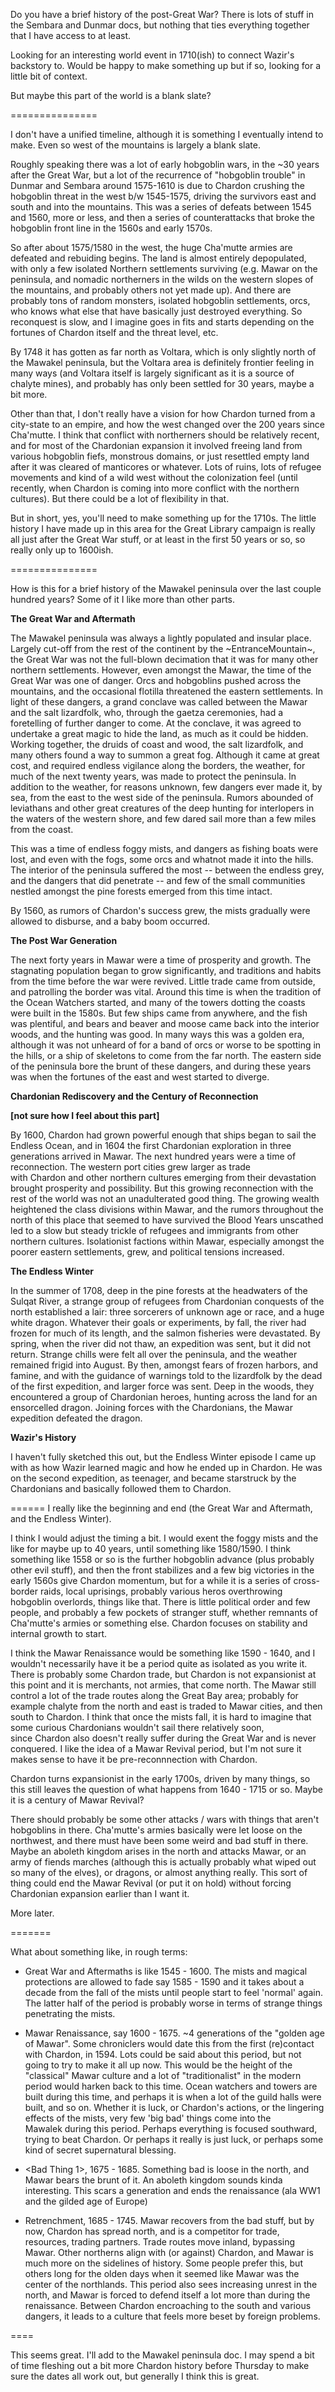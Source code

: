 Do you have a brief history of the post-Great War? There is lots of stuff in the Sembara and Dunmar docs, but nothing that ties everything together that I have access to at least.

  

Looking for an interesting world event in 1710(ish) to connect Wazir's backstory to. Would be happy to make something up but if so, looking for a little bit of context.

  

But maybe this part of the world is a blank slate?

===============

I don't have a unified timeline, although it is something I eventually intend to make. Even so west of the mountains is largely a blank slate. 

  

Roughly speaking there was a lot of early hobgoblin wars, in the ~30 years after the Great War, but a lot of the recurrence of "hobgoblin trouble" in Dunmar and Sembara around 1575-1610 is due to Chardon crushing the hobgoblin threat in the west b/w 1545-1575, driving the survivors east and south and into the mountains. This was a series of defeats between 1545 and 1560, more or less, and then a series of counterattacks that broke the hobgoblin front line in the 1560s and early 1570s. 

  

So after about 1575/1580 in the west, the huge Cha'mutte armies are defeated and rebuiding begins. The land is almost entirely depopulated, with only a few isolated Northern settlements surviving (e.g. Mawar on the peninsula, and nomadic northerners in the wilds on the western slopes of the mountains, and probably others not yet made up). And there are probably tons of random monsters, isolated hobgoblin settlements, orcs, who knows what else that have basically just destroyed everything. So reconquest is slow, and I imagine goes in fits and starts depending on the fortunes of Chardon itself and the threat level, etc. 

  

By 1748 it has gotten as far north as Voltara, which is only slightly north of the Mawakel peninsula, but the Voltara area is definitely frontier feeling in many ways (and Voltara itself is largely significant as it is a source of chalyte mines), and probably has only been settled for 30 years, maybe a bit more. 

  

Other than that, I don't really have a vision for how Chardon turned from a city-state to an empire, and how the west changed over the 200 years since Cha'mutte. I think that conflict with northerners should be relatively recent, and for most of the Chardonian expansion it involved freeing land from various hobgoblin fiefs, monstrous domains, or just resettled empty land after it was cleared of manticores or whatever. Lots of ruins, lots of refugee movements and kind of a wild west without the colonization feel (until recently, when Chardon is coming into more conflict with the northern cultures). But there could be a lot of flexibility in that. 

  

But in short, yes, you'll need to make something up for the 1710s. The little history I have made up in this area for the Great Library campaign is really all just after the Great War stuff, or at least in the first 50 years or so, so really only up to 1600ish.


===============

How is this for a brief history of the Mawakel peninsula over the last couple hundred years? Some of it I like more than other parts.

  

**The Great War and Aftermath**

The Mawakel peninsula was always a lightly populated and insular place. Largely cut-off from the rest of the continent by the ~EntranceMountain~, the Great War was not the full-blown decimation that it was for many other northern settlements. However, even amongst the Mawar, the time of the Great War was one of danger. Orcs and hobgoblins pushed across the mountains, and the occasional flotilla threatened the eastern settlements. In light of these dangers, a grand conclave was called between the Mawar and the salt lizardfolk, who, through the gaetza ceremonies, had a foretelling of further danger to come. At the conclave, it was agreed to undertake a great magic to hide the land, as much as it could be hidden. Working together, the druids of coast and wood, the salt lizardfolk, and many others found a way to summon a great fog. Although it came at great cost, and required endless vigilance along the borders, the weather, for much of the next twenty years, was made to protect the peninsula. In addition to the weather, for reasons unknown, few dangers ever made it, by sea, from the east to the west side of the peninsula. Rumors abounded of leviathans and other great creatures of the deep hunting for interlopers in the waters of the western shore, and few dared sail more than a few miles from the coast.

  

This was a time of endless foggy mists, and dangers as fishing boats were lost, and even with the fogs, some orcs and whatnot made it into the hills. The interior of the peninsula suffered the most -- between the endless grey, and the dangers that did penetrate -- and few of the small communities nestled amongst the pine forests emerged from this time intact. 

  

By 1560, as rumors of Chardon's success grew, the mists gradually were allowed to disburse, and a baby boom occurred. 

  

**The Post War Generation**

  

The next forty years in Mawar were a time of prosperity and growth. The stagnating population began to grow significantly, and traditions and habits from the time before the war were revived. Little trade came from outside, and patrolling the border was vital. Around this time is when the tradition of the Ocean Watchers started, and many of the towers dotting the coasts were built in the 1580s. But few ships came from anywhere, and the fish was plentiful, and bears and beaver and moose came back into the interior woods, and the hunting was good. In many ways this was a golden era, although it was not unheard of for a band of orcs or worse to be spotting in the hills, or a ship of skeletons to come from the far north. The eastern side of the peninsula bore the brunt of these dangers, and during these years was when the fortunes of the east and west started to diverge.

  

**Chardonian Rediscovery and the Century of Reconnection** 

**[not sure how I feel about this part]**

By 1600, Chardon had grown powerful enough that ships began to sail the Endless Ocean, and in 1604 the first Chardonian exploration in three generations arrived in Mawar. The next hundred years were a time of reconnection. The western port cities grew larger as trade with Chardon and other northern cultures emerging from their devastation brought prosperity and possibility. But this growing reconnection with the rest of the world was not an unadulterated good thing. The growing wealth heightened the class divisions within Mawar, and the rumors throughout the north of this place that seemed to have survived the Blood Years unscathed led to a slow but steady trickle of refugees and immigrants from other northern cultures. Isolationist factions within Mawar, especially amongst the poorer eastern settlements, grew, and political tensions increased.

  

**The Endless Winter**

In the summer of 1708, deep in the pine forests at the headwaters of the Sulqat River, a strange group of refugees from Chardonian conquests of the north established a lair: three sorcerers of unknown age or race, and a huge white dragon. Whatever their goals or experiments, by fall, the river had frozen for much of its length, and the salmon fisheries were devastated. By spring, when the river did not thaw, an expedition was sent, but it did not return. Strange chills were felt all over the peninsula, and the weather remained frigid into August. By then, amongst fears of frozen harbors, and famine, and with the guidance of warnings told to the lizardfolk by the dead of the first expedition, and larger force was sent. Deep in the woods, they encountered a group of Chardonian heroes, hunting across the land for an ensorcelled dragon. Joining forces with the Chardonians, the Mawar expedition defeated the dragon.

  

  

**Wazir's History**

I haven't fully sketched this out, but the Endless Winter episode I came up with as how Wazir learned magic and how he ended up in Chardon. He was on the second expedition, as teenager, and became starstruck by the Chardonians and basically followed them to Chardon.

======
I really like the beginning and end (the Great War and Aftermath, and the Endless Winter).

  

I think I would adjust the timing a bit. I would exent the foggy mists and the like for maybe up to 40 years, until something like 1580/1590. I think something like 1558 or so is the further hobgoblin advance (plus probably other evil stuff), and then the front stabilizes and a few big victories in the early 1560s give Chardon momentum, but for a while it is a series of cross-border raids, local uprisings, probably various heros overthrowing hobgoblin overlords, things like that. There is little political order and few people, and probably a few pockets of stranger stuff, whether remnants of Cha'mutte's armies or something else. Chardon focuses on stability and internal growth to start. 

  

I think the Mawar Renaissance would be something like 1590 - 1640, and I wouldn't necessarily have it be a period quite as isolated as you write it. There is probably some Chardon trade, but Chardon is not expansionist at this point and it is merchants, not armies, that come north. The Mawar still control a lot of the trade routes along the Great Bay area; probably for example chalyte from the north and east is traded to Mawar cities, and then south to Chardon. I think that once the mists fall, it is hard to imagine that some curious Chardonians wouldn't sail there relatively soon, since Chardon also doesn't really suffer during the Great War and is never conquered. I like the idea of a Mawar Revival period, but I'm not sure it makes sense to have it be pre-reconnnection with Chardon. 

  

Chardon turns expansionist in the early 1700s, driven by many things, so this still leaves the question of what happens from 1640 - 1715 or so. Maybe it is a century of Mawar Revival? 

  

There should probably be some other attacks / wars with things that aren't hobgoblins in there. Cha'mutte's armies basically were let loose on the northwest, and there must have been some weird and bad stuff in there. Maybe an aboleth kingdom arises in the north and attacks Mawar, or an army of fiends marches (although this is actually probably what wiped out so many of the elves), or dragons, or almost anything really. This sort of thing could end the Mawar Revival (or put it on hold) without forcing Chardonian expansion earlier than I want it. 

  

More later.

=======

What about something like, in rough terms:

  

* Great War and Aftermaths is like 1545 - 1600. The mists and magical protections are allowed to fade say 1585 - 1590 and it takes about a decade from the fall of the mists until people start to feel 'normal' again. The latter half of the period is probably worse in terms of strange things penetrating the mists.  

  

* Mawar Renaissance, say 1600 - 1675. ~4 generations of the "golden age of Mawar". Some chroniclers would date this from the first (re)contact with Chardon, in 1594. Lots could be said about this period, but not going to try to make it all up now. This would be the height of the "classical" Mawar culture and a lot of "traditionalist" in the modern period would harken back to this time. Ocean watchers and towers are built during this time, and perhaps it is when a lot of the guild halls were built, and so on. Whether it is luck, or Chardon's actions, or the lingering effects of the mists, very few 'big bad' things come into the Mawalek during this period. Perhaps everything is focused southward, trying to beat Chardon. Or perhaps it really is just luck, or perhaps some kind of secret supernatural blessing. 

  

* <Bad Thing 1>, 1675 - 1685. Something bad is loose in the north, and Mawar bears the brunt of it. An aboleth kingdom sounds kinda interesting. This scars a generation and ends the renaissance (ala WW1 and the gilded age of Europe)

  

* Retrenchment, 1685 - 1745. Mawar recovers from the bad stuff, but by now, Chardon has spread north, and is a competitor for trade, resources, trading partners. Trade routes move inland, bypassing Mawar. Other northerns align with (or against) Chardon, and Mawar is much more on the sidelines of history. Some people prefer this, but others long for the olden days when it seemed like Mawar was the center of the northlands. This period also sees increasing unrest in the north, and Mawar is forced to defend itself a lot more than during the renaissance. Between Chardon encroaching to the south and various dangers, it leads to a culture that feels more beset by foreign problems.

====

This seems great. I'll add to the Mawakel peninsula doc. I may spend a bit of time fleshing out a bit more Chardon history before Thursday to make sure the dates all work out, but generally I think this is great.